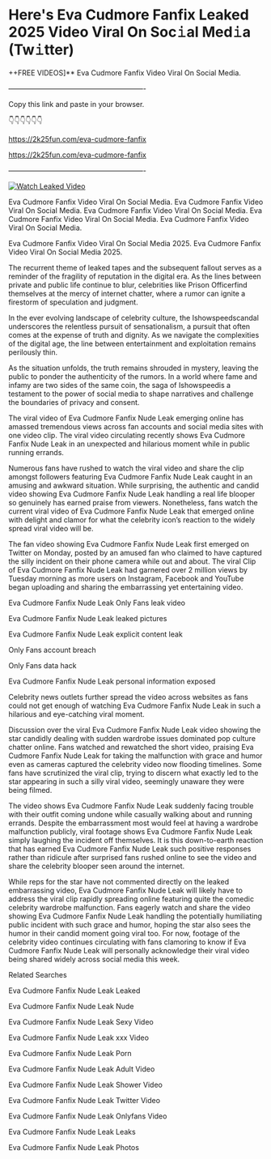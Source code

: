 # Here's Eva Cudmore Fanfix Leaked 2025 Video Viral On Soc𝚒al Med𝚒a (Tw𝚒tter)

++FREE VIDEOS]** Eva Cudmore Fanfix Video Viral On Social Media.

———————————————————-

Copy this link and paste in your browser.

👇👇👇👇👇👇

https://2k25fun.com/eva-cudmore-fanfix

https://2k25fun.com/eva-cudmore-fanfix

———————————————————-

[![Watch Leaked Video](https://miro.medium.com/v2/resize:fit:828/format:webp/1*cilzJN44JGOrTw9NJCrNHA.gif "Watch Leaked Video")](https://2k25fun.com/eva-cudmore-fanfix)

Eva Cudmore Fanfix Video Viral On Social Media. Eva Cudmore Fanfix Video Viral On Social Media. Eva Cudmore Fanfix Video Viral On Social Media. Eva Cudmore Fanfix Video Viral On Social Media. Eva Cudmore Fanfix Video Viral On Social Media.

Eva Cudmore Fanfix Video Viral On Social Media 2025. Eva Cudmore Fanfix Video Viral On Social Media 2025.

The recurrent theme of leaked tapes and the subsequent fallout serves as a reminder of the fragility of reputation in the digital era. As the lines between private and public life continue to blur, celebrities like Prison Officerfind themselves at the mercy of internet chatter, where a rumor can ignite a firestorm of speculation and judgment.

In the ever evolving landscape of celebrity culture, the Ishowspeedscandal underscores the relentless pursuit of sensationalism, a pursuit that often comes at the expense of truth and dignity. As we navigate the complexities of the digital age, the line between entertainment and exploitation remains perilously thin.

As the situation unfolds, the truth remains shrouded in mystery, leaving the public to ponder the authenticity of the rumors. In a world where fame and infamy are two sides of the same coin, the saga of Ishowspeedis a testament to the power of social media to shape narratives and challenge the boundaries of privacy and consent.

The viral video of Eva Cudmore Fanfix Nude Leak emerging online has amassed tremendous views across fan accounts and social media sites with one video clip. The viral video circulating recently shows Eva Cudmore Fanfix Nude Leak in an unexpected and hilarious moment while in public running errands.

Numerous fans have rushed to watch the viral video and share the clip amongst followers featuring Eva Cudmore Fanfix Nude Leak caught in an amusing and awkward situation. While surprising, the authentic and candid video showing Eva Cudmore Fanfix Nude Leak handling a real life blooper so genuinely has earned praise from viewers. Nonetheless, fans watch the current viral video of Eva Cudmore Fanfix Nude Leak that emerged online with delight and clamor for what the celebrity icon’s reaction to the widely spread viral video will be.

The fan video showing Eva Cudmore Fanfix Nude Leak first emerged on Twitter on Monday, posted by an amused fan who claimed to have captured the silly incident on their phone camera while out and about. The viral Clip of Eva Cudmore Fanfix Nude Leak had garnered over 2 million views by Tuesday morning as more users on Instagram, Facebook and YouTube began uploading and sharing the embarrassing yet entertaining video.

Eva Cudmore Fanfix Nude Leak Only Fans leak video

Eva Cudmore Fanfix Nude Leak leaked pictures

Eva Cudmore Fanfix Nude Leak explicit content leak

Only Fans account breach

Only Fans data hack

Eva Cudmore Fanfix Nude Leak personal information exposed

Celebrity news outlets further spread the video across websites as fans could not get enough of watching Eva Cudmore Fanfix Nude Leak in such a hilarious and eye-catching viral moment.

Discussion over the viral Eva Cudmore Fanfix Nude Leak video showing the star candidly dealing with sudden wardrobe issues dominated pop culture chatter online. Fans watched and rewatched the short video, praising Eva Cudmore Fanfix Nude Leak for taking the malfunction with grace and humor even as cameras captured the celebrity video now flooding timelines. Some fans have scrutinized the viral clip, trying to discern what exactly led to the star appearing in such a silly viral video, seemingly unaware they were being filmed.

The video shows Eva Cudmore Fanfix Nude Leak suddenly facing trouble with their outfit coming undone while casually walking about and running errands. Despite the embarrassment most would feel at having a wardrobe malfunction publicly, viral footage shows Eva Cudmore Fanfix Nude Leak simply laughing the incident off themselves. It is this down-to-earth reaction that has earned Eva Cudmore Fanfix Nude Leak such positive responses rather than ridicule after surprised fans rushed online to see the video and share the celebrity blooper seen around the internet.

While reps for the star have not commented directly on the leaked embarrassing video, Eva Cudmore Fanfix Nude Leak will likely have to address the viral clip rapidly spreading online featuring quite the comedic celebrity wardrobe malfunction. Fans eagerly watch and share the video showing Eva Cudmore Fanfix Nude Leak handling the potentially humiliating public incident with such grace and humor, hoping the star also sees the humor in their candid moment going viral too. For now, footage of the celebrity video continues circulating with fans clamoring to know if Eva Cudmore Fanfix Nude Leak will personally acknowledge their viral video being shared widely across social media this week.

Related Searches

Eva Cudmore Fanfix Nude Leak Leaked

Eva Cudmore Fanfix Nude Leak Nude

Eva Cudmore Fanfix Nude Leak Sexy Video

Eva Cudmore Fanfix Nude Leak xxx Video

Eva Cudmore Fanfix Nude Leak Porn

Eva Cudmore Fanfix Nude Leak Adult Video

Eva Cudmore Fanfix Nude Leak Shower Video

Eva Cudmore Fanfix Nude Leak Twitter Video

Eva Cudmore Fanfix Nude Leak Onlyfans Video

Eva Cudmore Fanfix Nude Leak Leaks

Eva Cudmore Fanfix Nude Leak Photos